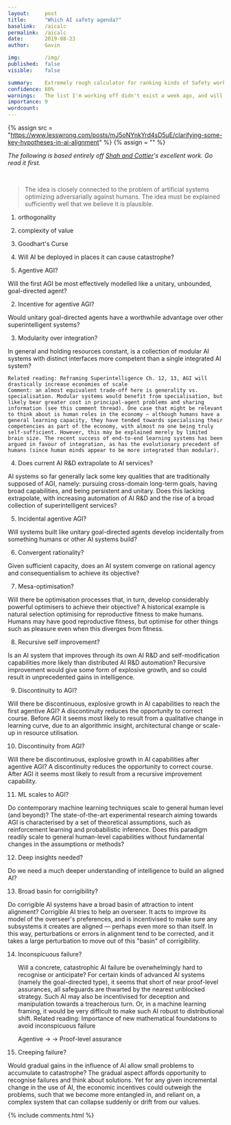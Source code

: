 ```yaml
---
layout:     post
title:      "Which AI safety agenda?"
baselink:   /aicalc
permalink:  /aicalc
date:       2019-08-23
author:     Gavin

img:        /img/
published:	false
visible: 	false

summary:    Extremely rough calculator for ranking kinds of Safety work.
confidence:	60%
warnings:	The list I'm working off didn't exist a week ago, and will change soon. The field isn't simple enough to take numbers literally. GIGO.
importance: 9
wordcount:		
---
```



{%	assign src = "https://www.lesswrong.com/posts/mJ5oNYnkYrd4sD5uE/clarifying-some-key-hypotheses-in-ai-alignment"		%}
{%	assign  = ""		%} 


_The following is based entirely off <a href="{{src}}">Shah and Cottier</a>'s excellent work. Go read it first._

<br>

> The idea is closely connected to the problem of artificial systems optimizing adversarially against humans.
> The idea must be explained sufficiently well that we believe it is plausible.


1. orthogonality
2. complexity of value
3. Goodhart's Curse
4. Will AI be deployed in places it can cause catastrophe?

1. Agentive AGI?

Will the first AGI be most effectively modelled like a unitary, unbounded, goal-directed agent?


2. Incentive for agentive AGI?

Would unitary goal-directed agents have a worthwhile advantage over other superintelligent systems?


3. Modularity over integration?

In general and holding resources constant, is a collection of modular AI systems with distinct interfaces more competent than a single integrated AI system?

    Related reading: Reframing Superintelligence Ch. 12, 13, AGI will drastically increase economies of scale
    Comment: an almost equivalent trade-off here is generality vs. specialisation. Modular systems would benefit from specialisation, but likely bear greater cost in principal-agent problems and sharing information (see this comment thread). One case that might be relevant to think about is human roles in the economy — although humans have a general learning capacity, they have tended towards specialising their competencies as part of the economy, with almost no one being truly self-sufficient. However, this may be explained merely by limited brain size. The recent success of end-to-end learning systems has been argued in favour of integration, as has the evolutionary precedent of humans (since human minds appear to be more integrated than modular).


4. Does current AI R&D extrapolate to AI services?

AI systems so far generally lack some key qualities that are traditionally supposed of AGI, namely: pursuing cross-domain long-term goals, having broad capabilities, and being persistent and unitary. Does this lacking extrapolate, with increasing automation of AI R&D and the rise of a broad collection of superintelligent services?


5. Incidental agentive AGI?

Will systems built like unitary goal-directed agents develop incidentally from something humans or other AI systems build?


6. Convergent rationality?

Given sufficient capacity, does an AI system converge on rational agency and consequentialism to achieve its objective?


7. Mesa-optimisation?

Will there be optimisation processes that, in turn, develop considerably powerful optimisers to achieve their objective? A historical example is natural selection optimising for reproductive fitness to make humans. Humans may have good reproductive fitness, but optimise for other things such as pleasure even when this diverges from fitness.


8. Recursive self improvement?

Is an AI system that improves through its own AI R&D and self-modification capabilities more likely than distributed AI R&D automation? Recursive improvement would give some form of explosive growth, and so could result in unprecedented gains in intelligence.


9. Discontinuity to AGI?

Will there be discontinuous, explosive growth in AI capabilities to reach the first agentive AGI? A discontinuity reduces the opportunity to correct course. Before AGI it seems most likely to result from a qualitative change in learning curve, due to an algorithmic insight, architectural change or scale-up in resource utilisation.


10. Discontinuity from AGI?

Will there be discontinuous, explosive growth in AI capabilities after agentive AGI? A discontinuity reduces the opportunity to correct course. After AGI it seems most likely to result from a recursive improvement capability.


11. ML scales to AGI?

Do contemporary machine learning techniques scale to general human level (and beyond)? The state-of-the-art experimental research aiming towards AGI is characterised by a set of theoretical assumptions, such as reinforcement learning and probabilistic inference. Does this paradigm readily scale to general human-level capabilities without fundamental changes in the assumptions or methods?


12. Deep insights needed?

Do we need a much deeper understanding of intelligence to build an aligned AI?


13. Broad basin for corrigibility?

Do corrigible AI systems have a broad basin of attraction to intent alignment? Corrigible AI tries to help an overseer. It acts to improve its model of the overseer's preferences, and is incentivised to make sure any subsystems it creates are aligned — perhaps even more so than itself. In this way, perturbations or errors in alignment tend to be corrected, and it takes a large perturbation to move out of this "basin" of corrigibility.


14. Inconspicuous failure?

	Will a concrete, catastrophic AI failure be overwhelmingly hard to recognise or anticipate? For certain kinds of advanced AI systems (namely the goal-directed type), it seems that short of near proof-level assurances, all safeguards are thwarted by the nearest unblocked strategy. Such AI may also be incentivised for deception and manipulation towards a treacherous turn. Or, in a machine learning framing, it would be very difficult to make such AI robust to distributional shift.
	    Related reading: Importance of new mathematical foundations to avoid inconspicuous failure 

	Agentive -> 
	-> Proof-level assurance
    

15. Creeping failure?

Would gradual gains in the influence of AI allow small problems to accumulate to catastrophe? The gradual aspect affords opportunity to recognise failures and think about solutions. Yet for any given incremental change in the use of AI, the economic incentives could outweigh the problems, such that we become more entangled in, and reliant on, a complex system that can collapse suddenly or drift from our values.



{%  include comments.html %}